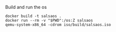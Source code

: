 Build and run the os
```
docker build -t salsaos .
docker run --rm -v "$PWD":/os:Z salsaos
qemu-system-x86_64 -cdrom iso/build/salsaos.iso
```